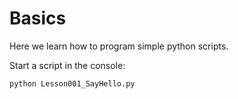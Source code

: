 # Basics
Here we learn how to program simple python scripts.

Start a script in the console:

    python Lesson001_SayHello.py